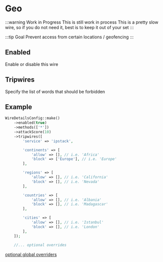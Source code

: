 # Geo
:::warning Work in Progress
This is still work in process
This is a pretty slow wire, so if you do not need it, best is to keep it out of your set
:::

:::tip Goal
Prevent access from certain locations / geofencing
:::

## Enabled
Enable or disable this wire

<!--@include: ./_methods.md-->

<!--@include: ./_attackscore.md-->

## Tripwires
Specify the list of words that should be forbidden

## Example
```php
WireDetailsConfig::make()
    ->enabled(true)
    ->methods(['*'])
    ->attackScore(10)
    ->tripwires([
        'service' => 'ipstack',

        'continents' => [
            'allow' => [], // i.e. 'Africa'
            'block' => ['Europe'], // i.e. 'Europe'
        ],

        'regions' => [
            'allow' => [], // i.e. 'California'
            'block' => [], // i.e. 'Nevada'
        ],

        'countries' => [
            'allow' => [], // i.e. 'Albania'
            'block' => [], // i.e. 'Madagascar'
        ],

        'cities' => [
            'allow' => [], // i.e. 'Istanbul'
            'block' => [], // i.e. 'London'
        ],
    ]);
    
    //... optional overrides        
````

[optional global overriders](./optionals.md)
